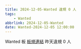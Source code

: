 ```yaml
---
title: 2024-12-05-Wanted 違規 0 人
tags:
    - Wanted
abbrlink: 2024-12-05-Wanted
date: Wanted-2024-12-05 12:00:00
---
```

Wanted 板 [板規連結](https://www.ptt.cc/bbs/Wanted/M.1608829773.A.D3B.html)
昨天違規 0 人
